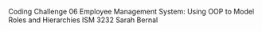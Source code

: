Coding Challenge 06
Employee Management System: Using OOP to Model Roles and Hierarchies
ISM 3232 
Sarah Bernal